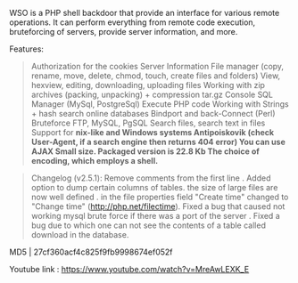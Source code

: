 WSO is a PHP shell backdoor that provide an interface for various remote operations. It can perform everything from remote code execution, bruteforcing of servers, provide server information, and more.

Features:
> Authorization for the cookies
> Server Information
> File manager (copy, rename, move, delete, chmod, touch, create files and folders)
> View, hexview, editing, downloading, uploading files
> Working with zip archives (packing, unpacking) + compression tar.gz
> Console
> SQL Manager (MySql, PostgreSql)
> Execute PHP code
> Working with Strings + hash search online databases
> Bindport and back-Connect (Perl)
> Bruteforce FTP, MySQL, PgSQL
> Search files, search text in files
> Support for **nix-like and Windows systems
> Antipoiskovik (check User-Agent, if a search engine then returns 404 error)
> You can use AJAX
> Small size. Packaged version is 22.8 Kb
> The choice of encoding, which employs a shell.**


> Changelog (v2.5.1):
> Remove comments from the first line .
> Added option to dump certain columns of tables.
> the size of large files are now well defined .
> in the file properties field "Create time" changed to "Change time" (http://php.net/filectime).
> Fixed a bug that caused not working mysql brute force if there was a port of the server .
> Fixed a bug due to which one can not see the contents of a table called download in the database.

MD5 | 27cf360acf4c825f9fb9998674ef052f

Youtube link :
https://www.youtube.com/watch?v=MreAwLEXK_E

